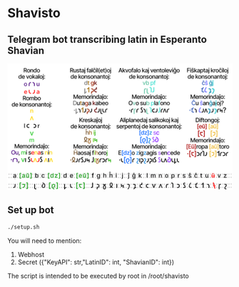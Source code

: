 # Shavisto
## Telegram bot transcribing latin in Esperanto Shavian

![cover](logo.png)

## Set up bot
```bash
./setup.sh
```
You will need to mention:
1) Webhost
2) Secret ({"KeyAPI": str,"LatinID": int, "ShavianID": int})

The script is intended to be executed by root in /root/shavisto
